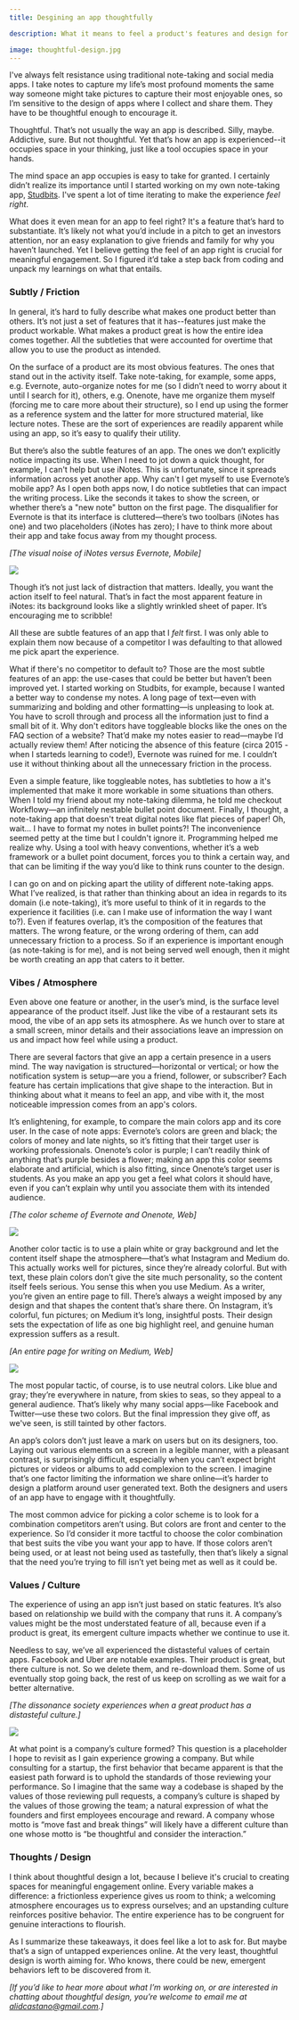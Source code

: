 ```yaml
---
title: Desgining an app thoughtfully

description: What it means to feel a product's features and design for meaningful engagement.

image: thoughtful-design.jpg
---
```


I've always felt resistance using traditional note-taking and social media apps. I take notes to capture my life’s most profound moments the same way someone might take pictures to capture their most enjoyable ones, so I’m sensitive to the design of apps where I collect and share them. They have to be thoughtful enough to encourage it.

Thoughtful. That’s not usually the way an app is described. Silly, maybe. Addictive, sure. But not thoughtful. Yet that’s how an app is experienced--it occupies space in your thinking, just like a tool occupies space in your hands. 

The mind space an app occupies is easy to take for granted. I certainly didn’t realize its importance until I started working on my own note-taking app, [Studbits](http://studbits.com). I've spent a lot of time iterating to make the experience *feel right*.

What does it even mean for an app to feel right? It's a feature that’s hard to substantiate. It’s likely not what you’d include in a pitch to get an investors attention, nor an easy explanation to give friends and family for why you haven’t launched. Yet I believe getting the feel of an app right is crucial for meaningful engagement. So I figured it’d take a step back from coding and unpack my learnings on what that entails.

### Subtly / Friction

In general, it’s hard to fully describe what makes one product better than others. It’s not just a set of features that it has--features just make the product workable. What makes a product great is how the entire idea comes together. All the subtleties that were accounted for overtime that allow you to use the product as intended.

On the surface of a product are its most obvious features. The ones that stand out in the activity itself. Take note-taking, for example, some apps, e.g. Evernote, auto-organize notes for me (so I didn’t need to worry about it until I search for it), others, e.g. Onenote, have me organize them myself (forcing me to care more about their structure), so I end up using the former as a reference system and the latter for more structured material, like lecture notes. These are the sort of experiences are readily apparent while using an app, so it’s easy to qualify their utility.

But there’s also the subtle features of an app. The ones we don’t explicitly notice impacting its use. When I need to jot down a quick thought, for example, I can't help but use iNotes. This is unfortunate, since it spreads information across yet another app. Why can't I get myself to use Evernote’s mobile app? As I open both apps now, I do notice subtleties that can impact the writing process. Like the seconds it takes to show the screen, or whether there’s a "new note" button on the first page. The disqualifier for Evernote is that its interface is cluttered—there’s two toolbars (iNotes has one) and two placeholders (iNotes has zero); I have to think more about their app and take focus away from my thought process. 

*[The visual noise of iNotes versus Evernote, Mobile]*

<image src="https://user-images.githubusercontent.com/11031952/58667496-2ecff800-8304-11e9-96a7-35cf2da24cbd.jpg" />

Though it’s not just lack of distraction that matters. Ideally, you want the action itself to feel natural. That’s in fact the most apparent feature in iNotes: its background looks like a slightly wrinkled sheet of paper. It’s encouraging me to scribble! 

All these are subtle features of an app that I *felt* first. I was only able to explain them now because of a competitor I was defaulting to that allowed me pick apart the experience.

What if there's no competitor to default to? Those are the most subtle features of an app: the use-cases that could be better but haven’t been improved yet. I started working on Studbits, for example, because I wanted a better way to condense my notes. A long page of text—even with summarizing and bolding and other formatting—is unpleasing to look at. You have to scroll through and process all the information just to find a small bit of it. Why don't editors have toggleable blocks like the ones on the FAQ section of a website? That’d make my notes easier to read—maybe I’d actually review them! After noticing the absence of this feature (circa 2015 - when I starteds learning to code!), Evernote was ruined for me. I couldn’t use it without thinking about all the unnecessary friction in the process.

Even a simple feature, like toggleable notes, has subtleties to how a it's implemented that make it more workable in some situations than others. When I told my friend about my note-taking dilemma, he told me checkout Workflowy—an infinitely nestable bullet point document. Finally, I thought, a note-taking app that doesn't treat digital notes like flat pieces of paper! Oh, wait... I have to format my notes in bullet points?! The inconvenience seemed petty at the time but I couldn't ignore it. Programming helped me realize why. Using a tool with heavy conventions, whether it’s a web framework or a bullet point document, forces you to think a certain way, and that can be limiting if the way you’d like to think runs counter to the design.

I can go on and on picking apart the utility of different note-taking apps. What I’ve realized, is that rather than thinking about an idea in regards to its domain (i.e note-taking), it’s more useful to think of it in regards to the experience it facilities (i.e. can I make use of information the way I want to?). Even if features overlap, it’s the composition   of the features that matters. The wrong feature, or the wrong ordering of them, can add unnecessary friction to a process. So if an experience is important enough (as note-taking is for me), and is not being served well enough, then it might be worth creating an app that caters to it better.

### Vibes / Atmosphere

Even above one feature or another, in the user’s mind, is the surface level appearance of the product itself. Just like the vibe of a restaurant sets its mood, the vibe of an app sets its atmosphere. As we hunch over to stare at a small screen, minor details and their associations leave an impression on us and impact how feel while using a product.

There are several factors that give an app a certain presence in a users mind. The way navigation is structured—horizontal or vertical; or how the notification system is setup—are you a friend, follower, or subscriber? Each feature has certain implications that give shape to the interaction. But in thinking about what it means to feel an app, and vibe with it, the most noticeable impression comes from an app's colors. 

It’s enlightening, for example, to compare the main colors app and its core user. In the case of note apps: Evernote’s colors are green and black; the colors of money and late nights, so it’s fitting that their target user is working professionals. Onenote’s color is purple; I can’t readily think of anything that’s purple besides a flower; making an app this color seems elaborate and artificial, which is also fitting, since Onenote’s target user is students. As you make an app you get a feel what colors it should have, even if you can’t explain why until you associate them with its intended audience.

*[The color scheme of Evernote and Onenote, Web]*

<image src="https://user-images.githubusercontent.com/11031952/58667483-25df2680-8304-11e9-94f8-62a29bacc796.jpg" />

Another color tactic is to use a plain white or gray background and let the content itself shape the atmosphere—that’s what Instagram and Medium do. This actually works well for pictures, since they’re already colorful. But with text, these plain colors don’t give the site much personality, so the content itself feels serious. You sense this when you use Medium. As a writer, you’re given an entire page to fill. There’s always a weight imposed by any design and that shapes the content that’s share there. On Instagram, it’s colorful, fun pictures; on Medium it’s long, insightful posts.  Their design sets the expectation of life as one big highlight reel, and genuine human expression suffers as a result.

*[An entire page for writing on Medium, Web]*

<image src="https://user-images.githubusercontent.com/11031952/58667479-237ccc80-8304-11e9-9273-86d51d847f3d.jpg" />

The most popular tactic, of course, is to use neutral colors. Like blue and gray; they’re everywhere in nature, from skies to seas, so they appeal to a general audience. That’s likely why many social apps—like Facebook and Twitter—use these two colors. But the final impression they give off, as we've seen, is still tainted by other factors.

An app’s colors don’t just leave a mark on users but on its designers, too. Laying out various elements on a screen in a legible manner, with a pleasant contrast, is surprisingly difficult, especially when you can’t expect bright pictures or videos or albums to add complexion to the screen. I imagine that’s one factor limiting the information we share online—it’s harder to design a platform around user generated text. Both the designers and users of an app have to engage with it thoughtfully. 

The most common advice for picking a color scheme is to look for a combination competitors aren’t using. But colors are front and center to the experience. So I’d consider it more tactful to choose the color combination that best suits the vibe you want your app to have. If those colors aren’t being used, or at least not being used as tastefully, then that’s likely a signal that the need you’re trying to fill isn’t yet being met as well as it could be.

### Values / Culture

The experience of using an app isn’t just based on static features. It’s also based on relationship we build with the company that runs it. A company’s values might be the most understated feature of all, because even if a product is great, its emergent culture impacts whether we continue to use it.

Needless to say, we’ve all experienced the distasteful values of certain apps. Facebook and Uber are notable examples. Their product is great, but there culture is not. So we delete them, and re-download them. Some of us eventually stop going back, the rest of us keep on scrolling as we wait for a better alternative.

*[The dissonance society experiences when a great product has a distasteful culture.]*

<image src="https://user-images.githubusercontent.com/11031952/58667691-bddd1000-8304-11e9-9036-2295db519bf3.jpg" />

At what point is a company’s culture formed? This question is a placeholder I hope to revisit as I gain experience growing a company. But while consulting for a startup, the first behavior that became apparent is that the easiest path forward is to uphold the standards of those reviewing your performance. So I imagine that the same way a codebase is shaped by the values of those reviewing pull requests, a company’s culture is shaped by the values of those growing the team; a natural expression of what the founders and first employees encourage and reward. A company whose motto is “move fast and break things” will likely have a different culture than one whose motto is “be thoughtful and consider the interaction.”

### Thoughts / Design 

I think about thoughtful design a lot, because I believe it's crucial to creating spaces for meaningful engagement online. Every variable makes a difference: a frictionless experience gives us room to think; a welcoming atmosphere encourages us to express ourselves; and an upstanding culture reinforces positive behavior. The entire experience has to be congruent for genuine interactions to flourish.

As I summarize these takeaways, it does feel like a lot to ask for. But maybe that’s a sign of untapped experiences online. At the very least, thoughtful design is worth aiming for. Who knows, there could be new, emergent behaviors left to be discovered from it.

*[If you’d like to hear more about what I’m working on, or are interested  in chatting about thoughtful design, you’re welcome to email me at alidcastano@gmail.com.]*
